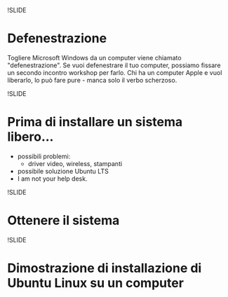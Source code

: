 !SLIDE

# Defenestrazione #

Togliere Microsoft Windows da un computer viene chiamato "defenestrazione".
Se vuoi defenestrare il tuo computer, possiamo fissare
un secondo incontro workshop per farlo. Chi ha un computer Apple e vuol
liberarlo, lo può fare pure - manca solo il verbo scherzoso.

!SLIDE

# Prima di installare un sistema libero...

* possibili problemi:
  * driver video, wireless, stampanti
* possibile soluzione Ubuntu LTS
* I am not your help desk.

!SLIDE

# Ottenere il sistema

!SLIDE

# Dimostrazione di installazione di Ubuntu Linux su un computer
